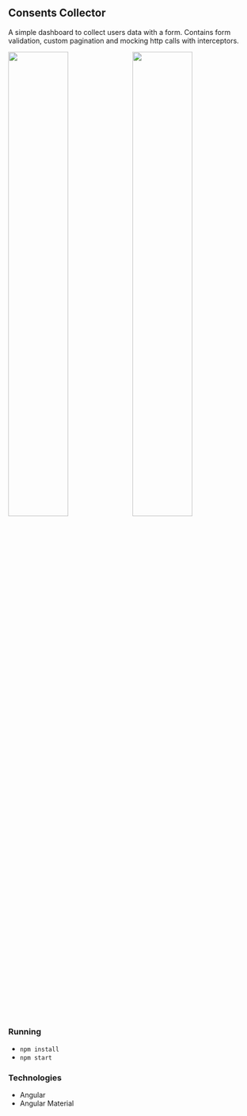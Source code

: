## Consents Collector

A simple dashboard to collect users data with a form. Contains form validation, custom pagination and mocking http calls with interceptors.

<p float="left">
  <img src="https://user-images.githubusercontent.com/33903713/79048737-765f2a00-7c1f-11ea-86f9-5dd463f12027.png" width="49%" />
  <img src="https://user-images.githubusercontent.com/33903713/79048747-85de7300-7c1f-11ea-9439-cd7620c70021.png" width="49%" /> 
</p>

&nbsp;
&nbsp;
&nbsp;

### Running

- `npm install`
- `npm start`

### Technologies

- Angular
- Angular Material
